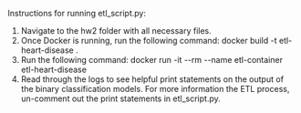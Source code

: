 Instructions for running etl_script.py:

1. Navigate to the hw2 folder with all necessary files.
2. Once Docker is running, run the following command: docker build -t etl-heart-disease .
3. Run the following command: docker run -it --rm --name etl-container etl-heart-disease
4. Read through the logs to see helpful print statements on the output of the binary classification models. For more information the ETL process, un-comment out the print statements in etl_script.py.
